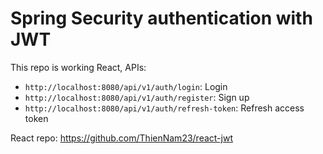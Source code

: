 # Spring Security authentication with JWT

This repo is working React, APIs:
- `http://localhost:8080/api/v1/auth/login`: Login
- `http://localhost:8080/api/v1/auth/register`: Sign up
- `http://localhost:8080/api/v1/auth/refresh-token`: Refresh access token

React repo: https://github.com/ThienNam23/react-jwt
